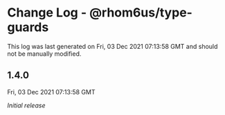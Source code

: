 # Change Log - @rhom6us/type-guards

This log was last generated on Fri, 03 Dec 2021 07:13:58 GMT and should not be manually modified.

## 1.4.0
Fri, 03 Dec 2021 07:13:58 GMT

_Initial release_

